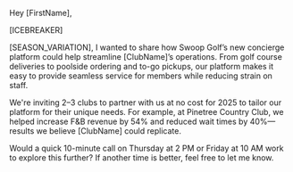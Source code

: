 Hey [FirstName],

[ICEBREAKER]

[SEASON_VARIATION], I wanted to share how Swoop Golf’s new concierge platform could help streamline [ClubName]’s operations. From golf course deliveries to poolside ordering and to-go pickups, our platform makes it easy to provide seamless service for members while reducing strain on staff.

We're inviting 2–3 clubs to partner with us at no cost for 2025 to tailor our platform for their unique needs. For example, at Pinetree Country Club, we helped increase F&B revenue by 54% and reduced wait times by 40%—results we believe [ClubName] could replicate.

Would a quick 10-minute call on Thursday at 2 PM or Friday at 10 AM work to explore this further? If another time is better, feel free to let me know.